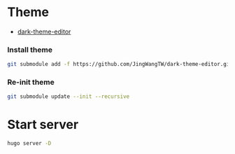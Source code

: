 # Theme

- [dark-theme-editor](https://themes.gohugo.io/themes/dark-theme-editor/)

### Install theme

```bash
git submodule add -f https://github.com/JingWangTW/dark-theme-editor.git themes/dark-theme-editor
```

### Re-init theme

```bash
git submodule update --init --recursive
```

# Start server

```bash
hugo server -D
```
